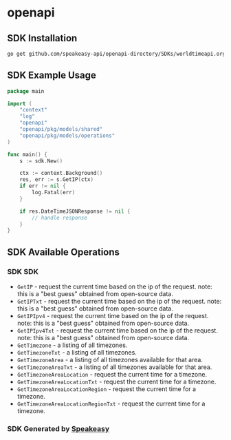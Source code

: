 # openapi

<!-- Start SDK Installation -->
## SDK Installation

```bash
go get github.com/speakeasy-api/openapi-directory/SDKs/worldtimeapi.org/20210108/go
```
<!-- End SDK Installation -->

## SDK Example Usage
<!-- Start SDK Example Usage -->
```go
package main

import (
    "context"
    "log"
    "openapi"
    "openapi/pkg/models/shared"
    "openapi/pkg/models/operations"
)

func main() {
    s := sdk.New()

    ctx := context.Background()
    res, err := s.GetIP(ctx)
    if err != nil {
        log.Fatal(err)
    }

    if res.DateTimeJSONResponse != nil {
        // handle response
    }
}
```
<!-- End SDK Example Usage -->

<!-- Start SDK Available Operations -->
## SDK Available Operations

### SDK SDK

* `GetIP` - request the current time based on the ip of the request. note: this is a "best guess" obtained from open-source data.
* `GetIPTxt` - request the current time based on the ip of the request. note: this is a "best guess" obtained from open-source data.
* `GetIPIpv4` - request the current time based on the ip of the request. note: this is a "best guess" obtained from open-source data.
* `GetIPIpv4Txt` - request the current time based on the ip of the request. note: this is a "best guess" obtained from open-source data.
* `GetTimezone` - a listing of all timezones.
* `GetTimezoneTxt` - a listing of all timezones.
* `GetTimezoneArea` - a listing of all timezones available for that area.
* `GetTimezoneAreaTxt` - a listing of all timezones available for that area.
* `GetTimezoneAreaLocation` - request the current time for a timezone.
* `GetTimezoneAreaLocationTxt` - request the current time for a timezone.
* `GetTimezoneAreaLocationRegion` - request the current time for a timezone.
* `GetTimezoneAreaLocationRegionTxt` - request the current time for a timezone.
<!-- End SDK Available Operations -->

### SDK Generated by [Speakeasy](https://docs.speakeasyapi.dev/docs/using-speakeasy/client-sdks)
